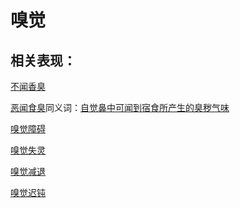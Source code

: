 # 嗅觉

## 相关表现：

[不闻香臭](https://zuoye.gmzyh.com/search?key=不闻香臭)
[恶闻食臭](https://zuoye.gmzyh.com/search?key=恶闻食臭)同义词：[自觉鼻中可闻到宿食所产生的臭秽气味](https://zuoye.gmzyh.com/search?key=自觉鼻中可闻到宿食所产生的臭秽气味)
[嗅觉障碍](https://zuoye.gmzyh.com/search?key=嗅觉障碍)
[嗅觉失灵](https://zuoye.gmzyh.com/search?key=嗅觉失灵)
[嗅觉减退](https://zuoye.gmzyh.com/search?key=嗅觉减退)
[嗅觉迟钝](https://zuoye.gmzyh.com/search?key=嗅觉迟钝)
